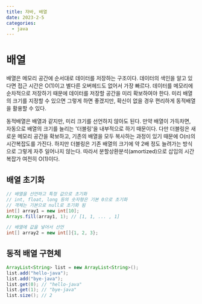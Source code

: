 ```yaml
---
title: 자바, 배열
date: 2023-2-5
categories:
  - java
---
```


# 배열

배열은 메모리 공간에 순서대로 데이터를 저장하는 구조이다. 데이터의 색인을 알고 있다면 접근 시간은 O(1)이고 별다른 오버헤드도 없어서 가장 빠르다. 데이터를 메모리에 순차적으로 저장하기 때문에 데이터를 저장할 공간을 미리 확보하여야 한다. 미리 배열의 크기를 지정할 수 있으면 그렇게 하면 좋겠지만, 확신이 없을 경우 편리하게 동적배열을 활용할 수 있다.

동적배열은 배열과 같지만, 미리 크기를 선언하지 않아도 된다. 만약 배열이 가득차면, 자동으로 배열의 크기를 늘리는 '더블링'을 내부적으로 하기 때문이다. 다만 더블링은 새로운 메모리 공간을 확보하고, 기존의 배열을 모두 복사하는 과정이 있기 때문에 O(n)의 시간복잡도를 가진다. 하지만 더블링은 기존 배열의 크기에 약 2배 정도 늘려가는 방식으로 그렇게 자주 일어나지 않는다. 따라서 분할상환분석(amortized)으로 삽입의 시간복잡가 여전히 O(1)이다.

## 배열 초기화

```java
// 배열을 선언하고 특정 값으로 초기화
// int, float, long 등의 숫자형은 기본 0으로 초기화
// 객체는 기본으로 null로 초기화 됨
int[] array1 = new int[10];
Arrays.fill(array1, 1); // [1, 1, ... , 1]
```

```java
// 배열에 값을 넣어서 선언
int[] array2 = new int[]{1, 2, 3};
```

## 동적 배열 구현체

```java
ArrayList<String> list = new ArrayList<String>();
list.add("hello-java");
list.add("bye-java");
list.get(0); // "hello-java"
list.get(1); // "bye-java"
list.size(); // 2
```
